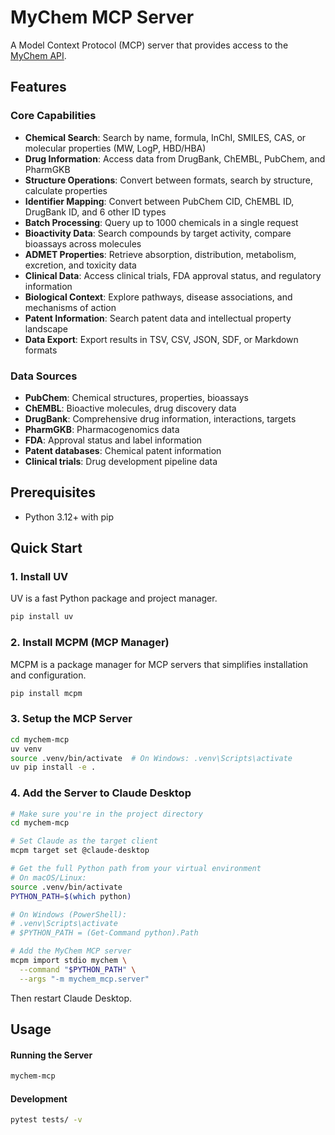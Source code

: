 # MyChem MCP Server

A Model Context Protocol (MCP) server that provides access to the [MyChem API](https://mychem.info/).

## Features

### Core Capabilities
- **Chemical Search**: Search by name, formula, InChI, SMILES, CAS, or molecular properties (MW, LogP, HBD/HBA)
- **Drug Information**: Access data from DrugBank, ChEMBL, PubChem, and PharmGKB
- **Structure Operations**: Convert between formats, search by structure, calculate properties
- **Identifier Mapping**: Convert between PubChem CID, ChEMBL ID, DrugBank ID, and 6 other ID types
- **Batch Processing**: Query up to 1000 chemicals in a single request
- **Bioactivity Data**: Search compounds by target activity, compare bioassays across molecules
- **ADMET Properties**: Retrieve absorption, distribution, metabolism, excretion, and toxicity data
- **Clinical Data**: Access clinical trials, FDA approval status, and regulatory information
- **Biological Context**: Explore pathways, disease associations, and mechanisms of action
- **Patent Information**: Search patent data and intellectual property landscape
- **Data Export**: Export results in TSV, CSV, JSON, SDF, or Markdown formats

### Data Sources
- **PubChem**: Chemical structures, properties, bioassays
- **ChEMBL**: Bioactive molecules, drug discovery data
- **DrugBank**: Comprehensive drug information, interactions, targets
- **PharmGKB**: Pharmacogenomics data
- **FDA**: Approval status and label information
- **Patent databases**: Chemical patent information
- **Clinical trials**: Drug development pipeline data

## Prerequisites

- Python 3.12+ with pip

## Quick Start

### 1. Install UV
UV is a fast Python package and project manager.

```bash
pip install uv
```

### 2. Install MCPM (MCP Manager)
MCPM is a package manager for MCP servers that simplifies installation and configuration.

```bash
pip install mcpm
```

### 3. Setup the MCP Server
```bash
cd mychem-mcp
uv venv
source .venv/bin/activate  # On Windows: .venv\Scripts\activate
uv pip install -e .
```

### 4. Add the Server to Claude Desktop
```bash
# Make sure you're in the project directory
cd mychem-mcp

# Set Claude as the target client
mcpm target set @claude-desktop

# Get the full Python path from your virtual environment
# On macOS/Linux:
source .venv/bin/activate
PYTHON_PATH=$(which python)

# On Windows (PowerShell):
# .venv\Scripts\activate
# $PYTHON_PATH = (Get-Command python).Path

# Add the MyChem MCP server
mcpm import stdio mychem \
  --command "$PYTHON_PATH" \
  --args "-m mychem_mcp.server"
```
Then restart Claude Desktop.

## Usage

#### Running the Server

```bash
mychem-mcp
```

#### Development

```bash
pytest tests/ -v
```
